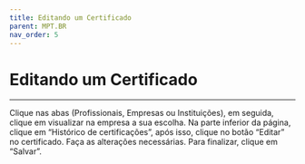 ```yaml
---
title: Editando um Certificado
parent: MPT.BR
nav_order: 5
---
```


# Editando um Certificado
---

Clique nas abas (Profissionais, Empresas ou Instituições), em seguida, clique em visualizar na empresa a sua escolha. Na parte inferior da página, clique em “Histórico de certificações”, após isso, clique no botão “Editar” no certificado. Faça as alterações necessárias. Para finalizar, clique em “Salvar”.


